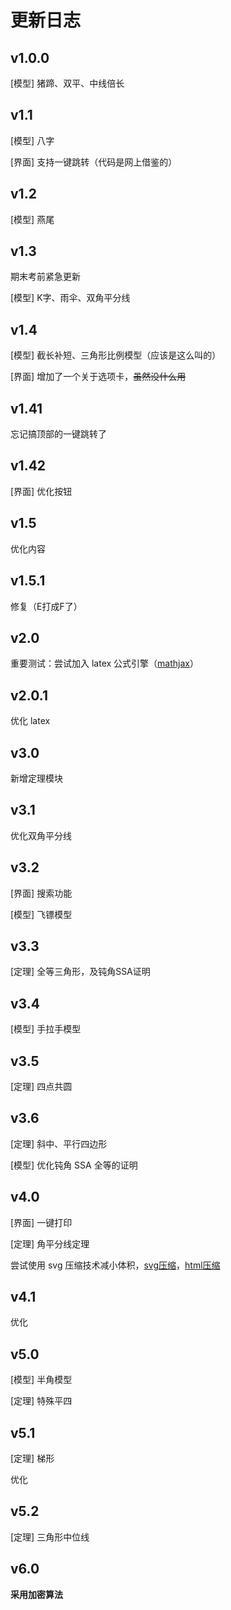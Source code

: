 # 更新日志

## v1.0.0

[模型] 猪蹄、双平、中线倍长

## v1.1

[模型] 八字

[界面] 支持一键跳转（代码是网上借鉴的）

## v1.2

[模型] 燕尾

## v1.3

期末考前紧急更新

[模型] K字、雨伞、双角平分线

## v1.4

[模型] 截长补短、三角形比例模型（应该是这么叫的）

[界面] 增加了一个关于选项卡，~~虽然没什么用~~

## v1.41

忘记搞顶部的一键跳转了

## v1.42

[界面] 优化按钮

## v1.5

优化内容

## v1.5.1

修复（E打成F了）

## v2.0

重要测试：尝试加入 latex 公式引擎（[mathjax](https://www.mathjax.org/)）

## v2.0.1

优化 latex

## v3.0

新增定理模块

## v3.1

优化双角平分线

## v3.2

[界面] 搜索功能

[模型] 飞镖模型

## v3.3

[定理] 全等三角形，及钝角SSA证明

## v3.4

[模型] 手拉手模型

## v3.5

[定理] 四点共圆

## v3.6

[定理] 斜中、平行四边形

[模型] 优化钝角 SSA 全等的证明

## v4.0

[界面] 一键打印

[定理] 角平分线定理

尝试使用 svg 压缩技术减小体积，[svg压缩](https://www.apeaksoft.com/zh-CN/free-online-image-compressor/)，[html压缩](https://www.bchrt.com/tools/html-minifier/)

## v4.1

优化

## v5.0

[模型] 半角模型

[定理] 特殊平四

## v5.1

[定理] 梯形

优化

## v5.2

[定理] 三角形中位线

## v6.0

**采用加密算法**
